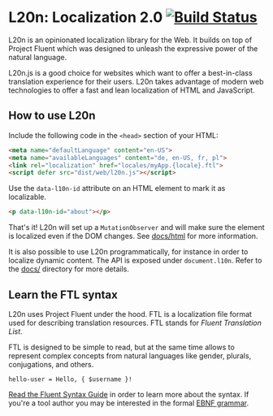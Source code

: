 L20n: Localization 2.0 [![Build Status][travisimage]][travislink]
=================================================================

[travisimage]: https://travis-ci.org/l20n/l20n.js.svg?branch=master
[travislink]: https://travis-ci.org/l20n/l20n.js

L20n is an opinionated localization library for the Web.  It builds on top of
Project Fluent which was designed to unleash the expressive power of the
natural language.

L20n.js is a good choice for websites which want to offer a best-in-class
translation experience for their users.  L20n takes advantage of modern web
technologies to offer a fast and lean localization of HTML and JavaScript.


How to use L20n
---------------

Include the following code in the `<head>` section of your HTML:

```html
<meta name="defaultLanguage" content="en-US">
<meta name="availableLanguages" content="de, en-US, fr, pl">
<link rel="localization" href="locales/myApp.{locale}.ftl">
<script defer src="dist/web/l20n.js"></script>
```
Use the `data-l10n-id` attribute on an HTML element to mark it as localizable.

```html
<p data-l10n-id="about"></p>
```

That's it!  L20n will set up a `MutationObserver` and will make sure the
element is localized even if the DOM changes.  See [docs/html][] for more
information.

[docs/html]: https://github.com/l20n/l20n.js/blob/master/docs/html.md

It is also possible to use L20n programmatically, for instance in order to 
localize dynamic content.  The API is exposed under `document.l10n`.  Refer to
the [docs/][] directory for more details.

[docs/]: https://github.com/l20n/l20n.js/blob/master/docs/


Learn the FTL syntax
--------------------

L20n uses Project Fluent under the hood.  FTL is a localization file format
used for describing translation resources.  FTL stands for _Fluent Translation
List_.

FTL is designed to be simple to read, but at the same time allows to represent
complex concepts from natural languages like gender, plurals, conjugations,
and others.

    hello-user = Hello, { $username }!

[Read the Fluent Syntax Guide][] in order to learn more about the syntax.  If
you're a tool author you may be interested in the formal [EBNF grammar][].

[Read the Fluent Syntax Guide]: http://projectfluent.io/fluent/guide/
[EBNF grammar]: https://github.com/projectfluent/fluent/tree/master/spec
